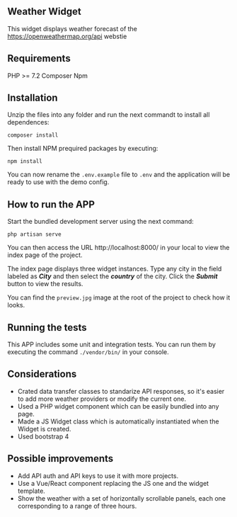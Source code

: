## Weather Widget

This widget displays weather forecast of the https://openweathermap.org/api webstie

## Requirements

PHP >= 7.2
Composer
Npm

## Installation

Unzip the files into any folder and run the next commandt to install all dependences:

```composer install```

Then install NPM prequired packages by executing:

```npm install```

You can now rename the ```.env.example``` file to ```.env``` and the application will be ready to use with the demo config.

## How to run the APP

Start the bundled development server using the next command:

```php artisan serve``` 

You can then access the URL http://localhost:8000/ in your local to view the index page of the project.

The index page displays three widget instances. Type any city in the field labeled as **_City_** and then select the **_country_** of the city. Click the **_Submit_** button to view the results.

You can find the ```preview.jpg``` image at the root of the project to check how it looks.

## Running the tests

This APP includes some unit and integration tests. You can run them by executing the command ```./vendor/bin/``` in your console.

## Considerations

* Crated data transfer classes to standarize API responses, so it's easier to add more weather providers or modify the current one.
* Used a PHP widget component which can be easily bundled into any page.
* Made a JS Widget class which is automatically instantiated when the Widget is created.
* Used bootstrap 4

## Possible improvements

* Add API auth and API keys to use it with more projects.
* Use a Vue/React component replacing the JS one and the widget template.
* Show the weather with a set of horizontally scrollable panels, each one corresponding to a range of three hours.
